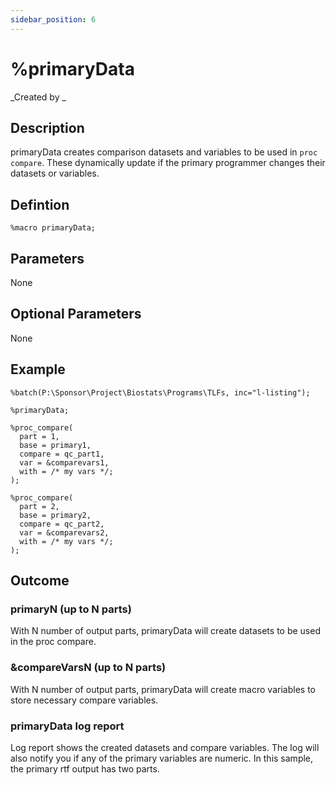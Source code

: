 ```yaml
---
sidebar_position: 6
---
```


# %primaryData

_Created by _

## Description

primaryData creates comparison datasets and variables to be used in `proc compare`. These dynamically update if the primary programmer changes their datasets or variables.

## Defintion

```sas
%macro primaryData;
```

## Parameters

None

## Optional Parameters

None

## Example

```sas
%batch(P:\Sponsor\Project\Biostats\Programs\TLFs, inc="l-listing");
```

```sas
%primaryData;
```

```sas
%proc_compare(
  part = 1,
  base = primary1,
  compare = qc_part1,
  var = &comparevars1,
  with = /* my vars */;
);

%proc_compare(
  part = 2,
  base = primary2,
  compare = qc_part2,
  var = &comparevars2,
  with = /* my vars */;
);
```

## Outcome

### primaryN (up to N parts)

With N number of output parts, primaryData will create datasets to be used in the proc compare.

### &compareVarsN (up to N parts)

With N number of output parts, primaryData will create macro variables to store necessary compare variables.

### primaryData log report

Log report shows the created datasets and compare variables. The log will also notify you if any of the primary variables are numeric. In this sample, the primary rtf output has two parts.

<!-- ![templateImage](img/primaryData1.PNG) -->
